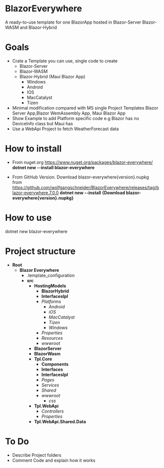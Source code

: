 # BlazorEverywhere
 A ready-to-use template for one BlazorApp hosted in Blazor-Server Blazor-WASM and Blazor-Hybrid
# Goals
* Crate a Template you can use, single code to create 
   * Blazor-Server
   * Blazor-WASM
   * Blazor-Hybrid (Maui Blazor App)
      * Windows
      * Android
      * IOS
      * MacCatalyst
      * Tizen
* Minimal modification compared with MS single Project Templates Blazor Server App,Blazor WemAssembly App, Maui Blazor App
* Show Example to add Platform specific code e.g Blazor has no  DeviceInfo class but Maui has
* Use a WebApi Project to fetch WeatherForecast data

# How to install
* From nuget.org https://www.nuget.org/packages/blazor-everywhere/  
  **dotnet new --install blazor-everywhere**

* From GitHub Version. Download blazor-everywhere{version}.nupkg from https://github.com/wolfgangschneider/BlazorEverywhere/releases/tag/blazor-everywhere.7.0.0
  **dotnet new --install {Download blazor-everywhere{version}.nupkg}**

# How to use
  
  dotnet new blazor-everywhere

# Project structure

* **Root**
   * **Blazor Everywhere** 
      * .template_configuration
      *  **src**
          *  **HostingModels**
             *  **BlazorHybrid**
               *  **InterfacesIpl**
               *  *Platforms*
                  *  *Android*
                  *  *iOS*
                  * *MacCatalyst*
                  * *Tizen*
                  * *Windows*
                * *Properties*
                * *Resources*
                * *wwwroot*
            *  **BlazorServer**
            * **BlazorWasm**
         *  **Tpl.Core**
            * **Components**
            * **Interfaces**
            * **InterfacesIpl**
            * *Pages*
            * *Services*
            * *Shared*
            * *wwwroot*
               * *css* 
         *  **Tpl.WebApi**
            * *Controllers*
            * *Properties*
         * **Tpl.WebApi.Shared.Data**
# To Do
* Describe Project folders
* Comment Code and explain how it works
